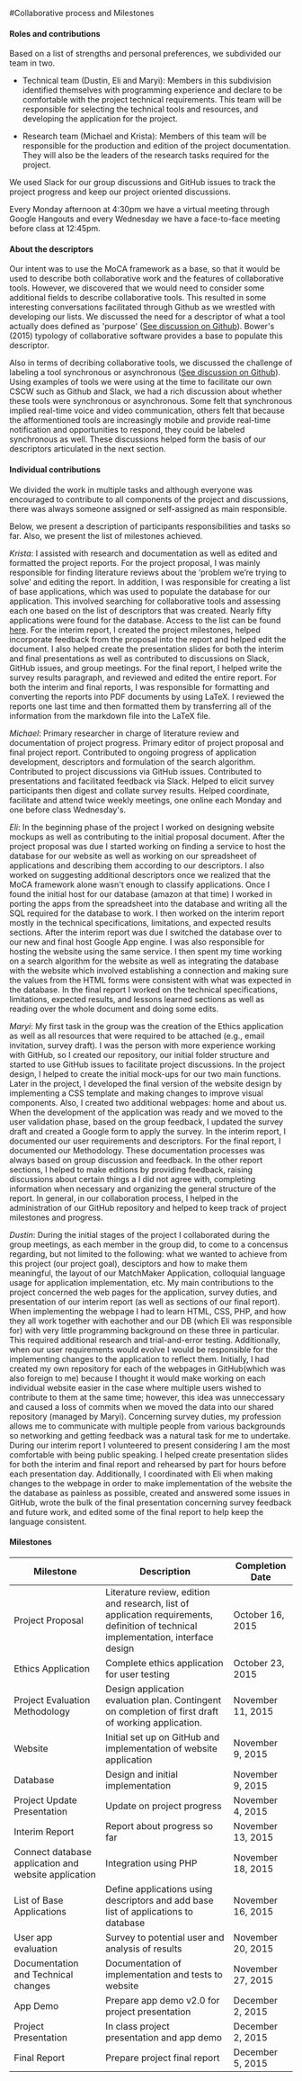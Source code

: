 #Collaborative process and Milestones

#### Roles and contributions 
Based on a list of strengths and personal preferences, we subdivided our team in two. 

* Technical team (Dustin, Eli and Maryi): Members in this subdivision identified themselves with programming experience and declare to be comfortable with the project technical requirements. This team will be responsible for selecting the technical tools and resources, and developing the application for the project.  

* Research team (Michael and Krista): Members of this team will be responsible for the production and edition of the project documentation. They will also be the leaders of the research tasks required for the project.

We used Slack for our group discussions and GitHub issues to track the project progress and keep our project oriented discussions.

Every Monday afternoon at 4:30pm we have a virtual meeting through Google Hangouts and every Wednesday we have a face-to-face meeting before class at 12:45pm.

#### About the descriptors
Our intent was to use the MoCA framework as a base, so that it would be used to describe both collaborative work and the features of collaborative tools. However, we discovered that we would need to consider some additional fields to describe collaborative tools. This resulted in some interesting conversations facilitated through Github as we wrestled with developing our lists. We discussed the need for a descriptor of what a tool actually does defined as 'purpose' ([See discussion on Github](https://github.com/maryi/CSCW-Project/issues/7 "See discussion on Github")). Bower's (2015) typology of collaborative software provides a base to populate this descriptor.  

Also in terms of decribing collaborative tools, we discussed the challenge of labeling a tool synchronous or asynchronous 
([See discussion on Github](https://github.com/maryi/CSCW-Project/issues/18 "See discussion on Github")). Using examples of tools we were using at the time to facilitate our own CSCW such as Github and Slack, we had a rich discussion about whether these tools were synchronous or asynchronous. Some felt that synchronous implied real-time voice and video communication, others felt that because the afformentioned tools are increasingly mobile and provide real-time notification and opportunities to respond, they could be labeled synchronous as well. These discussions helped form the basis of our descriptors articulated in the next section.   

#### Individual contributions 
We divided the work in multiple tasks and although everyone was encouraged to contribute to all components of the project and discussions, there was always someone assigned or self-assigned as main responsible.

Below, we present a description of participants responsibilities and tasks so far. Also, we present the list of milestones achieved.

*Krista*: I assisted with research and documentation as well as edited and formatted the project reports. For the project proposal, I was mainly responsible for finding literature reviews about the ‘problem we’re trying to solve’ and editing the report. In addition, I was responsible for creating a list of base applications, which was used to populate the database for our application. This involved searching for collaborative tools and assessing each one based on the list of descriptors that was created. Nearly fifty applications were found for the database. Access to the list can be found [here](https://docs.google.com/spreadsheets/d/1Trh6Pesxvv5aYfd_x7wXxGmR5k9Y5g7-wpFbezwqi8E/edit?usp=sharing). For the interim report, I created the project milestones, helped incorporate feedback from the proposal into the report and helped edit the document. I also helped create the presentation slides for both the interim and final presentations as well as contributed to discussions on Slack, GitHub issues, and group meetings. For the final report, I helped write the survey results paragraph, and reviewed and edited the entire report. For both the interim and final reports, I was responsible for formatting and converting the reports into PDF documents by using LaTeX. I reviewed the reports one last time and then formatted them by transferring all of the information from the markdown file into the LaTeX file.

*Michael*: Primary researcher in charge of literature review and documentation of project progress. Primary editor of project proposal and final project report. Contributed to ongoing progress of application development, descriptors and formulation of the search algorithm. Contributed to project discussions via GitHub issues. Contributed to presentations and facilitated feedback via Slack. Helped to elicit survey participants then digest and collate survey results. Helped coordinate, facilitate and attend twice weekly meetings, one online each Monday and one before class Wednesday's.  

*Eli*: In the beginning phase of the project I worked on designing website mockups as well as contributing to the initial proposal document. After the project proposal was due I started working on finding a service to host the database for our website as well as working on our spreadsheet of applications and describing them according to our descriptors. I also worked on suggesting additional descriptors once we realized that the MoCA framework alone wasn't enough to classify applications. Once I found the initial host for our database (amazon at that time) I worked in porting the apps from the spreadsheet into the database and writing all the SQL required for the database to work. I then worked on the interim report mostly in the technical specifications, limitations, and expected results sections. After the interim report was due I switched the database over to our new and final host Google App engine. I was also responsible for hosting the website using the same service. I then spent my time working on a search algorithm for the website as well as integrating the database with the website which involved establishing a connection and making sure the values from the HTML forms were consistent with what was expected in the database. In the final report I worked on the technical specifications, limitations, expected results, and lessons learned sections as well as reading over the whole document and doing some edits.

*Maryi*: My first task in the group was the creation of the Ethics application as well as all resources that were required to be attached (e.g., email invitation, survey draft). I was the person with more experience working with GitHub, so I created our repository, our initial folder structure and started to use GitHub issues to facilitate project discussions. In the project design, I helped to create the initial mock-ups for our two main functions. Later in the project, I developed the final version of the website design by implementing a CSS template and making changes to improve visual components. Also, I created two additional webpages: home and about us. When the development of the application was ready and we moved to the user validation phase, based on the group feedback, I updated the survey draft and created a Google form to apply the survey. In the interim report, I documented our user requirements and descriptors. For the final report, I documented our Methodology. These documentation processes was always based on group discussion and feedback. In the other report sections, I helped to make editions by providing feedback, raising discussions about certain things a I did not agree with, completing information when necessary and organizing the general structure of the report. In general, in our collaboration process, I helped in the administration of our GitHub repository and helped to keep track of project milestones and progress.


*Dustin*: During the initial stages of the project I collaborated during the group meetings, as each member in the group did, to come to a concensus regarding, but not limited to the following: what we wanted to achieve from this project (our project goal), desciptors and how to make them meaningful, the layout of our MatchMaker Application, colloquial language usage for application implementation, etc. My main contributions to the project concerned the web pages for the application, survey duties, and presentation of our interim report (as well as sections of our final report). When implementing the webpage I had to learn HTML, CSS, PHP, and how they all work together with eachother and our DB (which Eli was responsible for) with very little programming background on these three in particular. This required additional research and trial-and-error testing. Additionally, when our user requirements would evolve I would be responsible for the implementing changes to the application to reflect them. Initially, I had created my own repository for each of the webpages in GitHub(which was also foreign to me) because I thought it would make working on each individual website easier in the case where multiple users wished to contribute to them at the same time; however, this idea was unneccessary and caused a loss of commits when we moved the data into our shared repository (managed by Maryi). Concerning survey duties, my profession allows me to communicate with multiple people from various backgrounds so networking and getting feedback was a natural task for me to undertake. During our interim report I volunteered to present considering I am the most comfortable with being public speaking. I helped create presentation slides for both the interim and final report and rehearsed by part for hours before each presentation day.
Additionally, I coordinated with Eli when making changes to the webpage in order to make implementation of the website the the database as painless as possible, created and answered some issues in GitHub, wrote the bulk of the final presentation concerning survey feedback and future work, and edited some of the final report to help keep the language consistent.

#### Milestones

| Milestone           | Description           | Completion Date  |
| -------------       |-------------        | -----|
| Project Proposal | Literature review, edition and research, list of application requirements, definition of technical implementation, interface design | October 16, 2015 |
| Ethics Application | Complete ethics application for user testing | October 23, 2015 |
| Project Evaluation Methodology | Design application evaluation plan.  Contingent on completion of first draft of working application. |  November 11, 2015 |
| Website | Initial set up on GitHub and implementation of website application | November 9, 2015 |
|Database | Design and initial implementation  | November 9, 2015 |
|Project Update Presentation| Update on project progress | November 4, 2015
| Interim Report      | Report about progress so far    | November 13, 2015 |
|Connect database application and website application | Integration using PHP  |   November 18, 2015 |
|List of Base Applications | Define applications using descriptors and add base list of applications to database | November 16, 2015 |
|User app evaluation| Survey to potential user and analysis of results| November 20, 2015|
|Documentation and Technical changes| Documentation of implementation and tests to website | November 27, 2015|
|App Demo| Prepare app demo v2.0 for project presentation| December 2, 2015 |
|Project Presentation| In class project presentation and app demo| December 2, 2015 |
|Final Report| Prepare project final report| December 5, 2015 |
